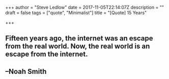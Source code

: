 +++
author = "Steve Ledlow"
date = 2017-11-05T22:14:07Z
description = ""
draft = false
tags = ["quote", "Minimalist"]
title = "[Quote] 15 Years"

+++


## Fifteen years ago, the internet was an escape from the real world. Now, the real world is an escape from the internet.
## –Noah Smith

